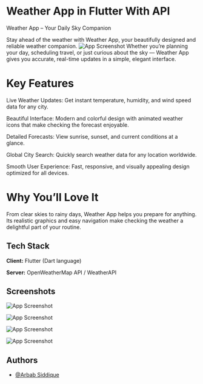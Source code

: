 
# Weather App in Flutter With API
  Weather App – Your Daily Sky Companion

Stay ahead of the weather with Weather App, your beautifully designed and reliable weather companion. ![App Screenshot](https://i.postimg.cc/Wz3kJRb3/image.png)
Whether you’re planning your day, scheduling travel, or just curious about the sky — Weather App gives you accurate, real-time updates in a simple, elegant interface.
# Key Features

Live Weather Updates: Get instant temperature, humidity, and wind speed data for any city.

Beautiful Interface: Modern and colorful design with animated weather icons that make checking the forecast enjoyable.

Detailed Forecasts: View sunrise, sunset, and current conditions at a glance.

Global City Search: Quickly search weather data for any location worldwide.

Smooth User Experience: Fast, responsive, and visually appealing design optimized for all devices.



# Why You’ll Love It

From clear skies to rainy days, Weather App helps you prepare for anything. Its realistic graphics and easy navigation make checking the weather a delightful part of your routine.


## Tech Stack

**Client:** Flutter (Dart language)

**Server:** OpenWeatherMap API / WeatherAPI


## Screenshots

![App Screenshot](https://i.ibb.co/XkdHPkj7/1.png)

![App Screenshot](https://i.postimg.cc/ZYDsR4w4/3.png)

![App Screenshot](https://i.ibb.co/bM6bW72Z/2.png)

![App Screenshot](https://i.postimg.cc/W1VyRS95/4.png)
## Authors

- [@Arbab Siddique](https://github.com/arbabalv)


